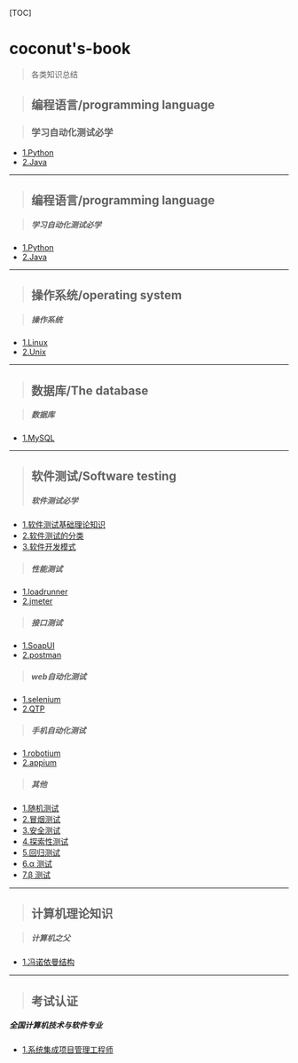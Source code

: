 [TOC]

# coconut's-book

>各类知识总结

> ## 编程语言/programming language

> ### 学习自动化测试必学
- [1.Python](ProgrammingLanguage/MyPython.md)
- [2.Java](ProgrammingLanguage/Java.md)

---
> ## 编程语言/programming language

> ##### 学习自动化测试必学
- [1.Python](ProgrammingLanguage/MyPython.md)
- [2.Java](ProgrammingLanguage/Java.md)
  
---
  
> ## 操作系统/operating system

> ##### 操作系统
- [1.Linux](OperatingSystem/Linux.md)
- [2.Unix](OperatingSystem/Unix.md)

---

> ## 数据库/The database

> ##### 数据库
- [1.MySQL](DataBase/MySQL.md)


---

> ## 软件测试/Software testing
>
> ##### 软件测试必学
- [1.软件测试基础理论知识](SoftwareTesting/SoftwareTestingTheory.md)
- [2.软件测试的分类](SoftwareTesting/TestCategorization.md)
- [3.软件开发模式](SoftwareTesting/SoftwareDevelopmentModel.md)

> ##### 性能测试
- [1.loadrunner](SoftwareTesting/Loadrunner.md)
- [2.jmeter](SoftwareTesting/Jmeter.md)

> ##### 接口测试
- [1.SoapUI](SoftwareTesting/SoapUI.md)
- [2.postman](SoftwareTesting/Postman.md)

> ##### web自动化测试
- [1.selenium](SoftwareTesting/Selenium.md)
- [2.QTP](SoftwareTesting/QTP.md)

> ##### 手机自动化测试
- [1.robotium](SoftwareTesting/Robotium.md)
- [2.appium](SoftwareTesting/Appium.md)

> ##### 其他
- [1.随机测试]()
- [2.冒烟测试]()
- [3.安全测试]()
- [4.探索性测试]()
- [5.回归测试]()
- [6.α 测试]()
- [7.β 测试]()

---

> ## 计算机理论知识

>##### 计算机之父
- [1.冯诺依曼结构](ComputerRelatedTheory/VonNeumannArchitecture.md)


---

> ## 考试认证

 ##### 全国计算机技术与软件专业

 - [1.系统集成项目管理工程师](ProjectManagement/projectManagement.md)